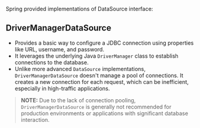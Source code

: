 

Spring provided implementations of DataSource interface:

## DriverManagerDataSource

- Provides a basic way to configure a JDBC connection using properties like URL, username, and password.
- It leverages the underlying Java `DriverManager` class to establish connections to the database.
- Unlike more advanced `DataSource` implementations, `DriverManagerDataSource` doesn't manage a pool of connections. It creates a new connection for each request, which can be inefficient, especially in high-traffic applications.

> **NOTE:** Due to the lack of connection pooling, `DriverManagerDataSource` is generally not recommended for production environments or applications with significant database interaction.
